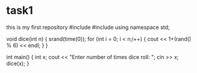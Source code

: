 # task1
this is my first repository
#include <iostream>
#include <cstdlib>
using namespace std;

void dice(int n) {
	srand(time(0));
	for (int i = 0; i < n;i++) {
		cout << 1+(rand() % 6) << endl;
	}
}

int main() {
	int x;
	cout << "Enter number of times dice roll: ";
	cin >> x;
	dice(x);
}
